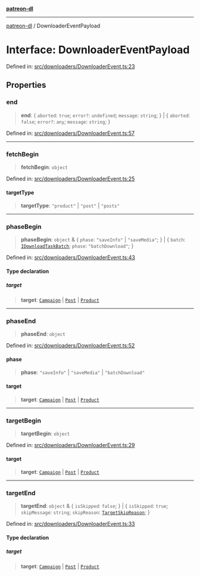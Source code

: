[**patreon-dl**](../README.md)

***

[patreon-dl](../README.md) / DownloaderEventPayload

# Interface: DownloaderEventPayload

Defined in: [src/downloaders/DownloaderEvent.ts:23](https://github.com/patrickkfkan/patreon-dl/blob/4dbe5b7f9bc86c654049194392d94f0aeefc44c0/src/downloaders/DownloaderEvent.ts#L23)

## Properties

### end

> **end**: \{ `aborted`: `true`; `error?`: `undefined`; `message`: `string`; \} \| \{ `aborted`: `false`; `error?`: `any`; `message`: `string`; \}

Defined in: [src/downloaders/DownloaderEvent.ts:57](https://github.com/patrickkfkan/patreon-dl/blob/4dbe5b7f9bc86c654049194392d94f0aeefc44c0/src/downloaders/DownloaderEvent.ts#L57)

***

### fetchBegin

> **fetchBegin**: `object`

Defined in: [src/downloaders/DownloaderEvent.ts:25](https://github.com/patrickkfkan/patreon-dl/blob/4dbe5b7f9bc86c654049194392d94f0aeefc44c0/src/downloaders/DownloaderEvent.ts#L25)

#### targetType

> **targetType**: `"product"` \| `"post"` \| `"posts"`

***

### phaseBegin

> **phaseBegin**: `object` & \{ `phase`: `"saveInfo"` \| `"saveMedia"`; \} \| \{ `batch`: [`IDownloadTaskBatch`](IDownloadTaskBatch.md); `phase`: `"batchDownload"`; \}

Defined in: [src/downloaders/DownloaderEvent.ts:43](https://github.com/patrickkfkan/patreon-dl/blob/4dbe5b7f9bc86c654049194392d94f0aeefc44c0/src/downloaders/DownloaderEvent.ts#L43)

#### Type declaration

##### target

> **target**: [`Campaign`](Campaign.md) \| [`Post`](Post.md) \| [`Product`](Product.md)

***

### phaseEnd

> **phaseEnd**: `object`

Defined in: [src/downloaders/DownloaderEvent.ts:52](https://github.com/patrickkfkan/patreon-dl/blob/4dbe5b7f9bc86c654049194392d94f0aeefc44c0/src/downloaders/DownloaderEvent.ts#L52)

#### phase

> **phase**: `"saveInfo"` \| `"saveMedia"` \| `"batchDownload"`

#### target

> **target**: [`Campaign`](Campaign.md) \| [`Post`](Post.md) \| [`Product`](Product.md)

***

### targetBegin

> **targetBegin**: `object`

Defined in: [src/downloaders/DownloaderEvent.ts:29](https://github.com/patrickkfkan/patreon-dl/blob/4dbe5b7f9bc86c654049194392d94f0aeefc44c0/src/downloaders/DownloaderEvent.ts#L29)

#### target

> **target**: [`Campaign`](Campaign.md) \| [`Post`](Post.md) \| [`Product`](Product.md)

***

### targetEnd

> **targetEnd**: `object` & \{ `isSkipped`: `false`; \} \| \{ `isSkipped`: `true`; `skipMessage`: `string`; `skipReason`: [`TargetSkipReason`](../enumerations/TargetSkipReason.md); \}

Defined in: [src/downloaders/DownloaderEvent.ts:33](https://github.com/patrickkfkan/patreon-dl/blob/4dbe5b7f9bc86c654049194392d94f0aeefc44c0/src/downloaders/DownloaderEvent.ts#L33)

#### Type declaration

##### target

> **target**: [`Campaign`](Campaign.md) \| [`Post`](Post.md) \| [`Product`](Product.md)
